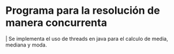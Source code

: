 # Programa para la resolución de manera concurrenta
| Se implementa el uso de threads en java para el calculo de media, mediana y moda.
